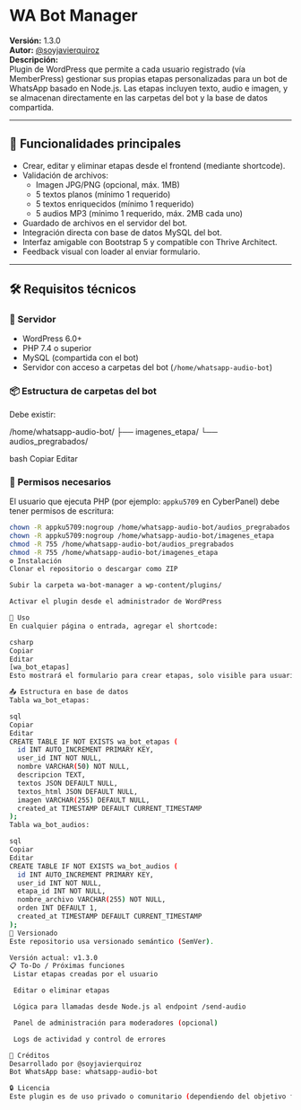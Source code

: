 # WA Bot Manager

**Versión:** 1.3.0  
**Autor:** [@soyjavierquiroz](https://github.com/soyjavierquiroz)  
**Descripción:**  
Plugin de WordPress que permite a cada usuario registrado (vía MemberPress) gestionar sus propias etapas personalizadas para un bot de WhatsApp basado en Node.js. Las etapas incluyen texto, audio e imagen, y se almacenan directamente en las carpetas del bot y la base de datos compartida.

---

## 🧩 Funcionalidades principales

- Crear, editar y eliminar etapas desde el frontend (mediante shortcode).
- Validación de archivos:
  - Imagen JPG/PNG (opcional, máx. 1MB)
  - 5 textos planos (mínimo 1 requerido)
  - 5 textos enriquecidos (mínimo 1 requerido)
  - 5 audios MP3 (mínimo 1 requerido, máx. 2MB cada uno)
- Guardado de archivos en el servidor del bot.
- Integración directa con base de datos MySQL del bot.
- Interfaz amigable con Bootstrap 5 y compatible con Thrive Architect.
- Feedback visual con loader al enviar formulario.

---

## 🛠️ Requisitos técnicos

### 📌 Servidor

- WordPress 6.0+
- PHP 7.4 o superior
- MySQL (compartida con el bot)
- Servidor con acceso a carpetas del bot (`/home/whatsapp-audio-bot`)

### 📦 Estructura de carpetas del bot

Debe existir:

/home/whatsapp-audio-bot/ ├── imagenes_etapa/ └── audios_pregrabados/

bash
Copiar
Editar

### 👤 Permisos necesarios

El usuario que ejecuta PHP (por ejemplo: `appku5709` en CyberPanel) debe tener permisos de escritura:

```bash
chown -R appku5709:nogroup /home/whatsapp-audio-bot/audios_pregrabados
chown -R appku5709:nogroup /home/whatsapp-audio-bot/imagenes_etapa
chmod -R 755 /home/whatsapp-audio-bot/audios_pregrabados
chmod -R 755 /home/whatsapp-audio-bot/imagenes_etapa
⚙️ Instalación
Clonar el repositorio o descargar como ZIP

Subir la carpeta wa-bot-manager a wp-content/plugins/

Activar el plugin desde el administrador de WordPress

🧪 Uso
En cualquier página o entrada, agregar el shortcode:

csharp
Copiar
Editar
[wa_bot_etapas]
Esto mostrará el formulario para crear etapas, solo visible para usuarios logueados.

📤 Estructura en base de datos
Tabla wa_bot_etapas:

sql
Copiar
Editar
CREATE TABLE IF NOT EXISTS wa_bot_etapas (
  id INT AUTO_INCREMENT PRIMARY KEY,
  user_id INT NOT NULL,
  nombre VARCHAR(50) NOT NULL,
  descripcion TEXT,
  textos JSON DEFAULT NULL,
  textos_html JSON DEFAULT NULL,
  imagen VARCHAR(255) DEFAULT NULL,
  created_at TIMESTAMP DEFAULT CURRENT_TIMESTAMP
);
Tabla wa_bot_audios:

sql
Copiar
Editar
CREATE TABLE IF NOT EXISTS wa_bot_audios (
  id INT AUTO_INCREMENT PRIMARY KEY,
  user_id INT NOT NULL,
  etapa_id INT NOT NULL,
  nombre_archivo VARCHAR(255) NOT NULL,
  orden INT DEFAULT 1,
  created_at TIMESTAMP DEFAULT CURRENT_TIMESTAMP
);
🔄 Versionado
Este repositorio usa versionado semántico (SemVer).

Versión actual: v1.3.0
📋 To-Do / Próximas funciones
 Listar etapas creadas por el usuario

 Editar o eliminar etapas

 Lógica para llamadas desde Node.js al endpoint /send-audio

 Panel de administración para moderadores (opcional)

 Logs de actividad y control de errores

🧠 Créditos
Desarrollado por @soyjavierquiroz
Bot WhatsApp base: whatsapp-audio-bot

🔒 Licencia
Este plugin es de uso privado o comunitario (dependiendo del objetivo final). Podés agregar una licencia MIT o GPL si decidís abrirlo a otros.
